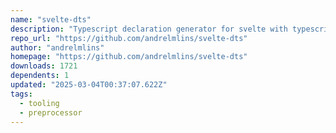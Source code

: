 ```yaml
---
name: "svelte-dts"
description: "Typescript declaration generator for svelte with typescript"
repo_url: "https://github.com/andrelmlins/svelte-dts"
author: "andrelmlins"
homepage: "https://github.com/andrelmlins/svelte-dts"
downloads: 1721
dependents: 1
updated: "2025-03-04T00:37:07.622Z"
tags: 
  - tooling
  - preprocessor
---
```

